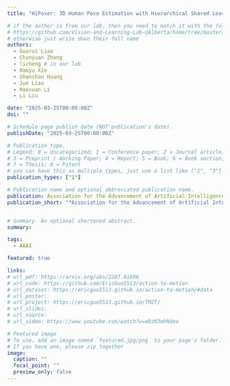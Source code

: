 ```yaml
---
title: "HiPoser: 3D Human Pose Estimation with Hierarchical Shared Learning at Parts-Level Using Inertial Measurement Units"

# if the author is from our lab, then you need to match it with the folder name you can find here
# https://github.com/Vision-and-Learning-Lab-UAlberta/home/tree/master/content/authors
# otherwise just write down their full name
authors:
  - Guorui Liao
  - Chunyuan Zheng
  - licheng # in our lab
  - Haoyu Xie
  - Shanshan Huang
  - Jun Liao
  - Haoxuan Li
  - Li Liu

date: "2025-03-25T00:00:00Z"
doi: ""

# Schedule page publish date (NOT publication's date).
publishDate: "2025-03-25T00:00:00Z"

# Publication type.
# Legend: 0 = Uncategorized; 1 = Conference paper; 2 = Journal article;
# 3 = Preprint / Working Paper; 4 = Report; 5 = Book; 6 = Book section;
# 7 = Thesis; 8 = Patent
# you can have this as multiple types, just use a list like ["1", "3"]
publication_types: ["1"]

# Publication name and optional abbreviated publication name.
publication: Association for the Advancement of Artificial Intelligence, 2025
publication_short: "*Association for the Advancement of Artificial Intelligence (AAAI)*"


# Summary. An optional shortened abstract.
summary: 

tags:
  - AAAI

featured: true

links:
# url_pdf: https://arxiv.org/abs/2207.01696
# url_code: https://github.com/EricGuo5513/action-to-motion
# url_dataset: https://ericguo5513.github.io/action-to-motion/#data
# url_poster:
# url_project: https://ericguo5513.github.io/TM2T/
# url_slides:
# url_source:
# url_video: https://www.youtube.com/watch?v=eDzN3mhNdeo

# Featured image
# To use, add an image named `featured.jpg/png` to your page's folder.
# If you have one, please zip together
image:
  caption: ""
  focal_point: ""
  preview_only: false
---
```

